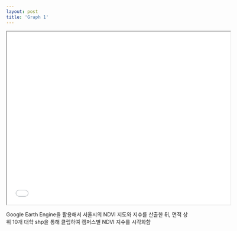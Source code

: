 ```yaml
---
layout: post
title: 'Graph 1'
---
```


<iframe src="/assets/imageseg.html" width="120%" height="470px"></iframe>

Google Earth Engine을 활용해서 서울시의 NDVI 지도와 지수를 산출한 뒤, 면적 상위 10개 대학 shp을 통해 클립하여 캠퍼스별 NDVI 지수를 시각화함
